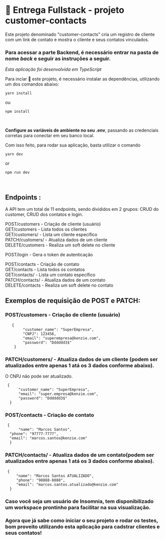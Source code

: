 # 🏁 Entrega Fullstack - projeto **customer-contacts**
Este projeto denominado "customer-contacts" cria um registro de cliente com um link de contato e mostra o cliente e seus contatos vinculados.
### Para acessar a parte Backend, é necessário entrar na pasta de nome _back_ e seguir as instruções a seguir.
_Esta aplicação foi desenvolvida em TypeScript_ 

Para inciar 🔰 este projeto, é necessário instalar as dependências, utilizando um dos comandos abaixo:

```
yarn install
```
ou
```
npm install
```

<br>

**Configure as variáveis de ambiente no seu .env**, passando as credenciais corretas para conectar em seu banco local.


Com isso feito, para rodar sua aplicação, basta utilizar o comando 
```
yarn dev
```
or 
```
npm run dev
```

<br>

## Endpoints :
A API tem um total de 11 endpoints, sendo divididos em 2 grupos: CRUD do customer, CRUD dos contatos e login.

POST/customers - Criação de cliente (usuário) <br>
GET/customers - Lista todos os clientes  <br>
GET/customers/<id> - Lista um cliente específico  <br>
PATCH/customers/<id> - Atualiza dados de um cliente <br>
DELETE/customers - Realiza um soft delete no cliente <br>

POST/login - Gera o token de autenticação <br>
  
POST/contacts - Criação de contato <br>
GET/contacts - Lista todos os contatos  <br>
GET/contacts/<id> - Lista um contato específico <br> 
PATCH/contacts/<id> - Atualiza dados de um contato <br>
DELETE/contacts - Realiza um soft delete no contato <br>
  
## Exemplos de requisição de POST e PATCH:

  ### POST/customers - Criação de cliente (usuário) 
```
   {
        "customer_name": "SuperEmpresa",
        "CNPJ": 123456,
        "email": "superempresa@kenzie.com",
        "password": "Dddddd3$"
    }
```
  
 ### PATCH/customers/<id> - Atualiza dados de um cliente (podem ser atualizados entre apenas 1 atá os 3 dados conforme abaixo). 
 O CNPJ não pode ser atualizado.
  ```
   {
        "customer_name": "SuperEmpresa",
        "email": "super.empresa@kenzie.com",
        "password": "Dddddd3$"
    }
```
  
 ### POST/contacts - Criação de contato
  ```
   {
        "name": "Marcos Santos",
	"phone": "97777-7777",
	"email": "marcos.santos@kenzie.com"
    }
```

 ### PATCH/contacts/<id> - Atualiza dados de um contato(podem ser atualizados entre apenas 1 atá os 3 dados conforme abaixo).                     
  ```
   {
       "name": "Marcos Santos ATUALIZADO",
       "phone": "98888-8888",
       "email": "marcos.santos.atualizado@kenzie.com"
    }
```


### Caso você seja um usuário de Insomnia, tem disponibilizado um **workspace** prontinho para facilitar na sua visualização. 

### Agora que já sabe como iniciar o seu projeto e rodar os testes, bom proveito utilizando esta aplicação para cadstrar clientes e seus contatos!
